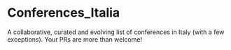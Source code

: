 # Conferences_Italia
A collaborative, curated and evolving list of conferences in Italy (with a few exceptions).  Your PRs are more than welcome!
